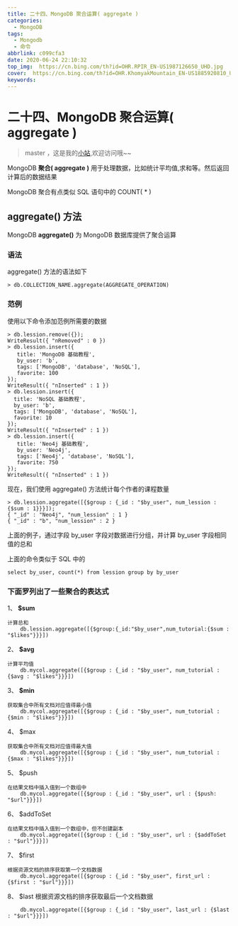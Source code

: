 ```yaml
---
title: 二十四、MongoDB 聚合运算( aggregate )
categories:
  - MongoDB
tags:
  - Mongodb
  - 命令
abbrlink: c099cfa3
date: 2020-06-24 22:10:32
top_img:  https://cn.bing.com/th?id=OHR.RPIR_EN-US1987126650_UHD.jpg
cover:  https://cn.bing.com/th?id=OHR.KhomyakMountain_EN-US1885920810_UHD.jpg
keywords:  
---
```

# 二十四、MongoDB 聚合运算( aggregate )
> master ，这是我的[小站](https://www.tryrun.top),欢迎访问哦~~

MongoDB **聚合( aggregate )** 用于处理数据，比如统计平均值,求和等。然后返回计算后的数据结果

MongoDB 聚合有点类似 SQL 语句中的 COUNT( * )

## aggregate() 方法

MongoDB **aggregate()** 为 MongoDB 数据库提供了聚合运算

### 语法

aggregate() 方法的语法如下

```
> db.COLLECTION_NAME.aggregate(AGGREGATE_OPERATION)
```

### 范例

使用以下命令添加范例所需要的数据

```
> db.lession.remove({});
WriteResult({ "nRemoved" : 0 })
> db.lession.insert({
   title: 'MongoDB 基础教程', 
   by_user: 'b',
   tags: ['MongoDB', 'database', 'NoSQL'],
   favorite: 100
});
WriteResult({ "nInserted" : 1 })
> db.lession.insert({
  title: 'NoSQL 基础教程', 
  by_user: 'b',
  tags: ['MongoDB', 'database', 'NoSQL'],
  favorite: 10
});
WriteResult({ "nInserted" : 1 })
> db.lession.insert({
   title: 'Neo4j 基础教程', 
   by_user: 'Neo4j',
   tags: ['Neo4j', 'database', 'NoSQL'],
   favorite: 750
});
WriteResult({ "nInserted" : 1 })
```

现在，我们使用 aggregate() 方法统计每个作者的课程数量

```
> db.lession.aggregate([{$group : {_id : "$by_user", num_lession : {$sum : 1}}}]);
{ "_id" : "Neo4j", "num_lession" : 1 }
{ "_id" : "b", "num_lession" : 2 }
```

上面的例子，通过字段 by_user 字段对数据进行分组，并计算 by_user 字段相同值的总和

上面的命令类似于 SQL 中的

```
select by_user, count(*) from lession group by by_user
```

### 下面罗列出了一些聚合的表达式

1、 **$sum**

```
计算总和
    db.lession.aggregate([{$group:{_id:"$by_user",num_tutorial:{$sum : "$likes"}}}])
```

2、 **$avg**

```
计算平均值
    db.mycol.aggregate([{$group : {_id : "$by_user", num_tutorial : {$avg : "$likes"}}}])
```

3、 **$min**

```
获取集合中所有文档对应值得最小值
    db.mycol.aggregate([{$group : {_id : "$by_user", num_tutorial : {$min : "$likes"}}}])
```

4、 $max

```
获取集合中所有文档对应值得最大值
    db.mycol.aggregate([{$group : {_id : "$by_user", num_tutorial : {$max : "$likes"}}}])
```

5、 $push

```
在结果文档中插入值到一个数组中
    db.mycol.aggregate([{$group : {_id : "$by_user", url : {$push: "$url"}}}])
```

6、 $addToSet

```
在结果文档中插入值到一个数组中，但不创建副本
    db.mycol.aggregate([{$group : {_id : "$by_user", url : {$addToSet : "$url"}}}])
```

7、 $first

```
根据资源文档的排序获取第一个文档数据
    db.mycol.aggregate([{$group : {_id : "$by_user", first_url : {$first : "$url"}}}])
```

8、 $last 根据资源文档的排序获取最后一个文档数据

```
    db.mycol.aggregate([{$group : {_id : "$by_user", last_url : {$last : "$url"}}}])
```